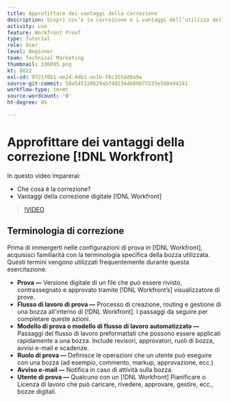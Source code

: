 ```yaml
---
title: Approfittare dei vantaggi della correzione
description: Scopri cos’è la correzione e i vantaggi dell’utilizzo della correzione digitale in [!DNL  Workfront].
activity: use
feature: Workfront Proof
type: Tutorial
role: User
level: Beginner
team: Technical Marketing
thumbnail: 336095.png
kt: 8822
exl-id: 9721f0b1-ee24-4db1-ac1b-f0c355ad0a9a
source-git-commit: 58a545120b29a5f492344b89b77235e548e94241
workflow-type: tm+mt
source-wordcount: '0'
ht-degree: 0%

---
```


# Approfittare dei vantaggi della correzione [!DNL Workfront]

In questo video imparerai:

* Che cosa è la correzione?
* Vantaggi della correzione digitale [!DNL Workfront]

>[!VIDEO](https://video.tv.adobe.com/v/336095/?quality=12)

## Terminologia di correzione

Prima di immergerti nelle configurazioni di prova in [!DNL  Workfront], acquisisci familiarità con la terminologia specifica della bozza utilizzata. Questi termini vengono utilizzati frequentemente durante questa esercitazione.

* **Prova —** Versione digitale di un file che può essere rivisto, contrassegnato e approvato tramite [!DNL Workfront’s] visualizzatore di prove.
* **Flusso di lavoro di prova —** Processo di creazione, routing e gestione di una bozza all&#39;interno di [!DNL Workfront]. I passaggi da seguire per completare queste azioni.
* **Modello di prova o modello di flusso di lavoro automatizzato —** Passaggi del flusso di lavoro preformattati che possono essere applicati rapidamente a una bozza. Include revisori, approvatori, ruoli di bozza, avvisi e-mail e scadenze.
* **Ruolo di prova —** Definisce le operazioni che un utente può eseguire con una bozza (ad esempio, commento, markup, approvazione, ecc.)
* **Avviso e-mail —** Notifica in caso di attività sulla bozza.
* **Utente di prova —** Qualcuno con un [!DNL Workfront] Pianificare o Licenza di lavoro che può caricare, rivedere, approvare, gestire, ecc., bozze digitali.

<!--
For a complete list of [!DNL Workfront] proof terms, download this guide.
-->
